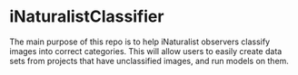 # iNaturalistClassifier
The main purpose of this repo is to help iNaturalist observers classify images into correct categories. This will allow users to easily create data sets from projects that have unclassified images, and run models on them.
